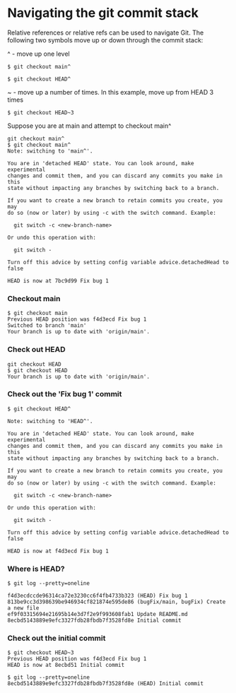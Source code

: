 # Navigating the git commit stack

Relative references or relative refs can be used to navigate Git.  The following two symbols move up or down through the commit stack:  

^ - move up one level

```
$ git checkout main^

$ git checkout HEAD^

```

~<num> - move up a number of times.  In this example, move up from HEAD 3 times

```
$ git checkout HEAD~3
```


Suppose you are at main and attempt to checkout main^

```
git checkout main^
$ git checkout main^
Note: switching to 'main^'.
 
You are in 'detached HEAD' state. You can look around, make experimental
changes and commit them, and you can discard any commits you make in this
state without impacting any branches by switching back to a branch.
 
If you want to create a new branch to retain commits you create, you may
do so (now or later) by using -c with the switch command. Example:
 
  git switch -c <new-branch-name>
 
Or undo this operation with:
 
  git switch -
 
Turn off this advice by setting config variable advice.detachedHead to false
 
HEAD is now at 7bc9d99 Fix bug 1
```
  
### Checkout main
  
```
$ git checkout main
Previous HEAD position was f4d3ecd Fix bug 1
Switched to branch 'main'
Your branch is up to date with 'origin/main'.
```

### Check out HEAD

```
git checkout HEAD
$ git checkout HEAD
Your branch is up to date with 'origin/main'.
```

### Check out the 'Fix bug 1' commit

```
$ git checkout HEAD^  
 
Note: switching to 'HEAD^'.
 
You are in 'detached HEAD' state. You can look around, make experimental
changes and commit them, and you can discard any commits you make in this
state without impacting any branches by switching back to a branch.
 
If you want to create a new branch to retain commits you create, you may
do so (now or later) by using -c with the switch command. Example:
 
  git switch -c <new-branch-name>
 
Or undo this operation with:
 
  git switch -
 
Turn off this advice by setting config variable advice.detachedHead to false
 
HEAD is now at f4d3ecd Fix bug 1
```

### Where is HEAD?

```  
$ git log --pretty=oneline  
 
f4d3ecdccde96314ca72e3230cc6f4fb4733b323 (HEAD) Fix bug 1
813be9cc3d398639be946934cf821874e595de86 (bugFix/main, bugFix) Create a new file
ef9f03315694e21695b14e3d7f2e9f993608fab1 Update README.md
8ecbd5143889e9efc3327fdb28fbdb7f3528fd8e Initial commit
```

### Check out the initial commit
  
```
$ git checkout HEAD~3
Previous HEAD position was f4d3ecd Fix bug 1
HEAD is now at 8ecbd51 Initial commit
  
$ git log --pretty=oneline
8ecbd5143889e9efc3327fdb28fbdb7f3528fd8e (HEAD) Initial commit
```
  
  
